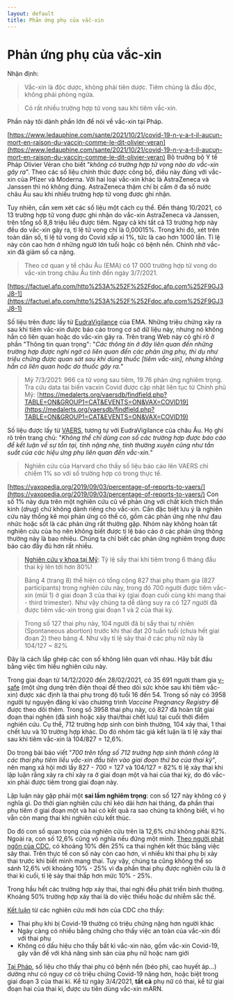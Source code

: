 ```yaml
---
layout: default
title: Phản ứng phụ của vắc-xin
---
```


# Phản ứng phụ của vắc-xin

Nhận định:

> Vắc-xin là độc dược, không phải tiên dược. Tiêm chủng là đầu độc, không phải phòng ngừa.

> Có rất nhiều trường hợp tử vong sau khi tiêm vắc-xin.

Phần này tôi dành phần lớn để nói về vắc-xin tại Pháp.

[https://www.ledauphine.com/sante/2021/10/21/covid-19-n-y-a-t-il-aucun-mort-en-raison-du-vaccin-comme-le-dit-olivier-veran](https://www.ledauphine.com/sante/2021/10/21/covid-19-n-y-a-t-il-aucun-mort-en-raison-du-vaccin-comme-le-dit-olivier-veran)
Bộ trưởng bộ Y tế Pháp Olivier Véran cho biết "*không có trường hợp tử vong nào do vắc-xin gây ra*". Theo các số liệu chính thức được công bố, điều này đúng với vắc-xin của Pfizer và Moderna. Với hai loại vắc-xin khác là AstraZeneca và Janssen thì nó không đúng. AstraZeneca thậm chí bị cấm ở đa số nước châu Âu sau khi nhiều trường hợp tử vong được ghi nhận.

Tuy nhiên, cần xem xét các số liệu một cách cụ thể. Đến tháng 10/2021, có 13 trường hợp tử vong được ghi nhận do vắc-xin AstraZeneca và Janssen, trên tổng số 8,8 triệu liều được tiêm. Ngay cả khi tất cả 13 trường hợp này đều do vắc-xin gây ra, tỉ lệ tử vong chỉ là 0,00015%. Trong khi đó, xét trên toàn dân số, tỉ lệ tử vong do Covid xấp xỉ 1%, tức là cao hơn 1000 lần. Tỉ lệ này còn cao hơn ở những ngườ lớn tuổi hoặc có bệnh nền. Chính nhờ vắc-xin đã giảm số ca nặng.

> Theo cơ quan y tế châu Âu (EMA) có 17 000 trường hợp tử vong do vắc-xin trong châu Âu tính đến ngày 3/7/2021.

[https://factuel.afp.com/http%253A%252F%252Fdoc.afp.com%252F9GJ3J8-1](https://factuel.afp.com/http%253A%252F%252Fdoc.afp.com%252F9GJ3J8-1)

Số liệu trên được lấy từ [EudraVigilance](https://www.adrreports.eu/en/index.html) của EMA. Những triệu chứng xảy ra sau khi tiêm vắc-xin được báo cáo trong cơ sở dữ liệu này, nhưng nó không hẳn có liên quan hoặc do vắc-xin gây ra. Trên trang Web này có ghi rõ ở phần "Thông tin quan trọng": "*Các thông tin ở đây liên quan đến những trường hợp được nghi ngờ có liên quan đến các phản ứng phụ, thí dụ như triệu chứng được quan sát sau khi dùng thuốc [tiêm vắc-xin], nhưng không hẳn có liên quan hoặc do thuốc gây ra.*"

> Mỹ 7/3/2021: 966 ca tử vong sau tiêm, 19.76 phản ứng nghiêm trọng. Tra cứu data tai biến vacxin Covid được cập nhật liên tục từ Chính phủ Mỹ:
[https://medalerts.org/vaersdb/findfield.php?TABLE=ON&GROUP1=CAT&EVENTS=ON&VAX=COVID19](https://medalerts.org/vaersdb/findfield.php?TABLE=ON&GROUP1=CAT&EVENTS=ON&VAX=COVID19)

Số liệu được lấy từ [VAERS](https://vaers.hhs.gov/data.html), tương tự với EudraVigilance của châu Âu. Họ ghi rõ trên trang chủ: "*Không thể chỉ dùng con số các trường hợp được báo cáo để kết luận về sự tồn tại, tính nặng nhẹ, tính thường xuyên cũng như tần suất của các hiệu ứng phụ liên quan đến vắc-xin.*"

> Nghiên cứu của Harvard cho thấy số liệu báo cáo lên VAERS chỉ chiếm 1% so với số trường hợp có trong thực tế.

[https://vaxopedia.org/2019/09/03/percentage-of-reports-to-vaers/](https://vaxopedia.org/2019/09/03/percentage-of-reports-to-vaers/)
Con số 1% này dựa trên một nghiên cứu cũ về phản ứng với chất kích thích thần kinh (*drug*) chứ không dành riêng cho vắc-xin. Cần đặc biệt lưu ý là nghiên cứu này thống kê mọi phản ứng có thế có, gồm các phản ứng nhẹ như đau nhức hoặc sốt là các phản ứng rất thường gặp. Nhóm này không hoàn tất nghiên cứu của họ nên không biết được tỉ lệ báo cáo ở các phản ứng thông thường này là bao nhiêu. Chúng ta chỉ biết các phản ứng nghiêm trọng được báo cáo đầy đủ hơn rất nhiều.

> [Nghiên cứu y khoa tại Mỹ](https://www.nejm.org/doi/pdf/10.1056/NEJMoa2104983): Tỷ lệ sẩy thai khi tiêm trong 6 tháng đầu thai kỳ lên tới hơn 80%!

> Bảng 4 (trang 8) thể hiện có tổng cộng 827 thai phụ tham gia (827 participants) trong nghiên cứu này, trong đó 700 người được tiêm vắc-xin (mũi 1) ở giai đoạn 3 của thai kỳ (giai đoạn cuối cùng khi mang thai - third trimester). Như vậy chúng ta dễ dàng suy ra có 127 người đã được tiêm vắc-xin trong giai đoạn 1 và 2 của thai kỳ. 

> Trong số 127 thai phụ này, 104 người đã bị sẩy thai tự nhiên (Spontaneous abortion) trước khi thai đạt 20 tuần tuổi (chưa hết giai đoạn 2) theo bảng 4. Như vậy tỉ lệ sảy thai ở các phụ nữ này là 104/127 ~ 82%

Đây là cách lắp ghép các con số không liên quan với nhau. Hãy bắt đầu bằng việc tìm hiểu nghiên cứu này.

Trong giai đoạn từ 14/12/2020 đến 28/02/2021, có 35 691 người tham gia [v-safe](https://www.cdc.gov/coronavirus/2019-ncov/vaccines/safety/vsafepregnancyregistry.html) (một ứng dụng trên điện thoại để theo dõi sức khỏe sau khi tiêm vắc-xin) được xác định là thai phụ trong độ tuổi 16 đến 54. Trong số này có 3958 người tự nguyện đăng kí vào chương trình *Vaccine Pregnancy Registry* để được theo dõi thêm. Trong số 3958 thai phụ này, có 827 đã hoàn tất giai đoạn thai nghén (đã sinh hoặc xảy thai/thai chết lưu) tại cuối thời điểm nghiên cứu. Cụ thể, 712 trường hợp sinh con bình thường, 104 xảy thai, 1 thai chết lưu và 10 trường hợp khác. Do đó nhóm tác giả kết luận là tỉ lệ xảy thai sau khi tiêm vắc-xin là 104/827 = 12,6%.

Do trong bài báo viết "*700 trên tổng số 712 trường hợp sinh thành công là các thai phụ tiêm liều vắc-xin đầu tiên vào giai đoạn thứ ba của thai kỳ*", nên mạng xã hội mới lầy 827 - 700 = 127 và 104/127 = 82% tỉ lệ xảy thai khi lập luận rằng xảy ra chỉ xảy ra ở giai đoạn một và hai của thai kỳ, do đó vắc-xin phải được tiêm trong giai đoạn này.

Lập luận này gặp phải một **sai lầm nghiêm trọng**: con số 127 này không có ý nghĩa gì. Do thời gian nghiên cứu chỉ kéo dài hơn hai tháng, đa phần thai phụ tiêm ở giai đoạn một và hai có kết quả ra sao chúng ta không biết, vì họ vẫn còn mang thai khi nghiên cứu kết thúc.

Do đó con số quan trọng của nghiên cứu trên là 12,6% chứ không phải 82%. Ngoài ra, con số 12,6% cũng vô nghĩa nếu đứng một mình. [Theo người phát ngôn của CDC](https://www.reuters.com/article/factcheck-vaccine-pregnancy-idUSL1N2OX1WL), có khoảng 10% đến 25% ca thai nghén kết thúc bằng việc sảy thai. Trên thực tế con số này còn cao hơn, vì nhiều khi thai phụ bị xảy thai trước khi biết mình mang thai. Tuy vậy, chúng ta cũng không thể so sánh 12,6% với khoảng 10% - 25% vì đa phần thai phụ được nghiên cứu là ở thai kì cuối, tỉ lệ sảy thai thấp hơn mức 10% - 25%.

Trong hầu hết các trường hợp xảy thai, thai nghi đều phát triển bình thường. Khoảng 50% trường hợp xảy thai là do việc thiếu hoặc dư nhiễm sắc thể.

[Kết luận](https://www.cdc.gov/coronavirus/2019-ncov/vaccines/recommendations/pregnancy.html) từ các nghiên cứu mới hơn của CDC cho thấy:
* Thai phụ khi bị Covid-19 thường có triệu chứng nặng hơn người khác
* Ngày càng có nhiều bằng chứng cho thấy việc an toàn của vắc-xin đối với thai phụ
* Không có dấu hiệu cho thấy bất kì vắc-xin nào, gồm vắc-xin Covid-19, gây vấn đề với khả năng sinh sản của phụ nữ hoặc nam giới

[Tại Pháp](https://ansm.sante.fr/dossiers-thematiques/covid-19-vaccins/covid-19-vaccins-et-femmes-enceintes), số liệu cho thấy thai phụ có bệnh nền (béo phì, cao huyết áp...) dường như có nguy cơ có triệu chứng Covid-19 năng hơn, hoặc biệt trong giai đoạn 3 của thai kì. Kể từ ngày 3/4/2021, **tất cả** phụ nữ có thai, kể từ giai đoạn hai của thai kì, được ưu tiên dùng vắc-xin mARN.